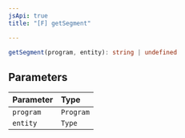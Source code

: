 ```yaml
---
jsApi: true
title: "[F] getSegment"

---
```

```ts
getSegment(program, entity): string | undefined
```

## Parameters

| Parameter | Type |
| :------ | :------ |
| `program` | `Program` |
| `entity` | `Type` |
